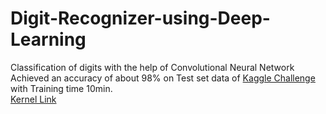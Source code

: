 # Digit-Recognizer-using-Deep-Learning
Classification of digits with the help of Convolutional Neural Network<br>
Achieved an accuracy of about 98% on Test set data of <a href="https://www.kaggle.com/c/digit-recognizer">Kaggle Challenge</a> with Training time 10min.<br>
<a href="https://www.kaggle.com/shyambajaj/digit-recognizer-using-deep-learning">Kernel Link</a>
